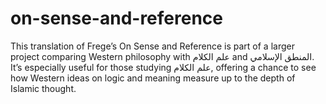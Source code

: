 # on-sense-and-reference
This translation of Frege’s On Sense and Reference is part of a larger project comparing Western philosophy with علم الكلام and المنطق الإسلامي. It’s especially useful for those studying علم الكلام, offering a chance to see how Western ideas on logic and meaning measure up to the depth of Islamic thought.
